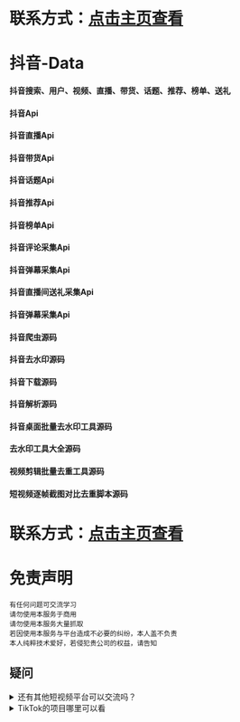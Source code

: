 # 联系方式：[点击主页查看](https://github.com/VideoData) 

# 抖音-Data    
#### 抖音搜索、用户、视频、直播、带货、话题、推荐、榜单、送礼     
#### 抖音Api    
#### 抖音直播Api   
#### 抖音带货Api     
#### 抖音话题Api       
#### 抖音推荐Api     
#### 抖音榜单Api    
#### 抖音评论采集Api    
#### 抖音弹幕采集Api 
#### 抖音直播间送礼采集Api  
#### 抖音弹幕采集Api    
#### 抖音爬虫源码    
#### 抖音去水印源码    
#### 抖音下载源码    
#### 抖音解析源码    
#### 抖音桌面批量去水印工具源码
#### 去水印工具大全源码     
#### 视频剪辑批量去重工具源码 
#### 短视频逐帧截图对比去重脚本源码

# 联系方式：[点击主页查看](https://github.com/VideoData) 

#  免责声明
```
有任何问题可交流学习  
请勿使用本服务于商用   
请勿使用本服务大量抓取   
若因使用本服务与平台造成不必要的纠纷，本人盖不负责  
本人纯粹技术爱好，若侵犯贵公司的权益，请告知  
```

## 疑问
<details>
  <summary>还有其他短视频平台可以交流吗？</summary>
  目前可供学习交流的平台是抖音、Tiktok，快手大家有兴趣可以一起讨论交流。
</details>
 
<details>
  <summary>TikTok的项目哪里可以看</summary>
  TikTok->https://github.com/VideoData/TiKTok-data
</details>
